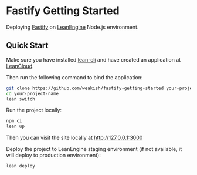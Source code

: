 # Fastify Getting Started

Deploying [Fastify] on [LeanEngine] Node.js environment.

[Fastify]: https://www.fastify.io/
[LeanEngine]: https://docs.leancloud.app/leanengine_overview.html

## Quick Start

Make sure you have installed [lean-cli] and have created an application at [LeanCloud]. 

[lean-cli]: https://docs.leancloud.app/leanengine_cli.html
[LeanCloud]: https://leancloud.app/

Then run the following command to bind the application:

```sh
git clone https://github.com/weakish/fastify-getting-started your-project-name
cd your-project-name
lean switch
```

Run the project locally:

```sh
npm ci
lean up
```

Then you can visit the site locally at http://127.0.0.1:3000

Deploy the project to LeanEngine staging environment (if not available, it will deploy to production environment):

```sh
lean deploy
```